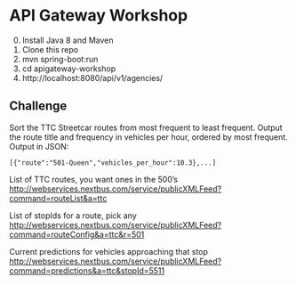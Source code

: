 # API Gateway Workshop

0. Install Java 8 and Maven
1. Clone this repo
2. mvn spring-boot:run
3. cd apigateway-workshop
3. http://localhost:8080/api/v1/agencies/

## Challenge

Sort the TTC Streetcar routes from most frequent to least frequent. Output the route title and frequency in vehicles per hour, ordered by most frequent. Output in JSON:
```
[{"route":"501-Queen","vehicles_per_hour":10.3},...]
```

List of TTC routes, you want ones in the 500’s
http://webservices.nextbus.com/service/publicXMLFeed?command=routeList&a=ttc

List of stopIds for a route, pick any
http://webservices.nextbus.com/service/publicXMLFeed?command=routeConfig&a=ttc&r=501

Current predictions for vehicles approaching that stop
http://webservices.nextbus.com/service/publicXMLFeed?command=predictions&a=ttc&stopId=5511
